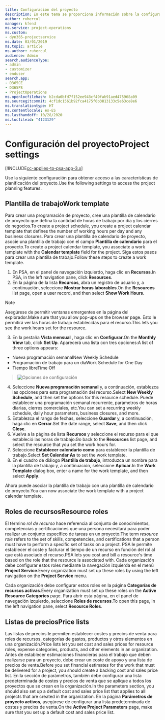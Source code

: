 ```yaml
---
title: Configuración del proyecto
description: En este tema se proporciona información sobre la configuración de administración del proyecto.
author: ruhercul
manager: kfend
ms.service: project-operations
ms.custom:
- dyn365-projectservice
ms.date: 03/01/2019
ms.topic: article
ms.author: ruhercul
audience: Admin
search.audienceType:
- admin
- customizer
- enduser
search.app:
- D365CE
- D365PS
- ProjectOperations
ms.openlocfilehash: b2cda6bfd7f152ee948cf49fab91aed475968a09
ms.sourcegitcommit: 4cf1dc1561b92fca4175f0b3813133c5e63ce8e6
ms.translationtype: HT
ms.contentlocale: es-ES
ms.lasthandoff: 10/28/2020
ms.locfileid: "4123129"
---
```

# <a name="project-settings"></a><span data-ttu-id="c6639-103">Configuración del proyecto</span><span class="sxs-lookup"><span data-stu-id="c6639-103">Project settings</span></span>

[!INCLUDE[cc-applies-to-psa-app-3.x](../includes/cc-applies-to-psa-app-3x.md)]

<span data-ttu-id="c6639-104">Use la siguiente configuración para obtener acceso a las características de planificación del proyecto.</span><span class="sxs-lookup"><span data-stu-id="c6639-104">Use the following settings to access the project planning features.</span></span>

## <a name="work-template"></a><span data-ttu-id="c6639-105">Plantilla de trabajo</span><span class="sxs-lookup"><span data-stu-id="c6639-105">Work template</span></span>

<span data-ttu-id="c6639-106">Para crear una programación de proyecto, cree una plantilla de calendario de proyecto que defina la cantidad de horas de trabajo por día y los cierres de negocios.</span><span class="sxs-lookup"><span data-stu-id="c6639-106">To create a project schedule, you create a project calendar template that defines the number of working hours per day and any business closures.</span></span> <span data-ttu-id="c6639-107">Para crear una plantilla de calendario de proyecto, asocie una plantilla de trabajo con el campo **Plantilla de calendario** para el proyecto.</span><span class="sxs-lookup"><span data-stu-id="c6639-107">To create a project calendar template, you associate a work template with the **Calendar template** field for the project.</span></span> <span data-ttu-id="c6639-108">Siga estos pasos para crear una plantilla de trabajo.</span><span class="sxs-lookup"><span data-stu-id="c6639-108">Follow these steps to create a work template.</span></span>

1. <span data-ttu-id="c6639-109">En PSA, en el panel de navegación izquierdo, haga clic en **Recursos**.</span><span class="sxs-lookup"><span data-stu-id="c6639-109">In PSA, in the left navigation pane, click **Resources**.</span></span> 
2. <span data-ttu-id="c6639-110">En la página de la lista **Recursos**, abra un registro de usuario y, a continuación, seleccione **Mostrar horas laborables**.</span><span class="sxs-lookup"><span data-stu-id="c6639-110">On the **Resources** list page, open a user record, and then select **Show Work Hours**.</span></span>

  > [!NOTE]
  > <span data-ttu-id="c6639-111">Asegúrese de permitir ventanas emergentes en la página del explorador.</span><span class="sxs-lookup"><span data-stu-id="c6639-111">Make sure that you allow pop-ups on the browser page.</span></span> <span data-ttu-id="c6639-112">Esto le permitirá ver las horas de trabajo establecidas para el recurso.</span><span class="sxs-lookup"><span data-stu-id="c6639-112">This lets you see the work hours set for the resource.</span></span>
  
3. <span data-ttu-id="c6639-113">En la pestaña **Vista mensual** , haga clic en **Configurar**.</span><span class="sxs-lookup"><span data-stu-id="c6639-113">On the **Monthly View** tab, click **Set Up**.</span></span> <span data-ttu-id="c6639-114">Aparecerá una lista con tres opciones:</span><span class="sxs-lookup"><span data-stu-id="c6639-114">A list of three options appears:</span></span> 

  - <span data-ttu-id="c6639-115">Nueva programación semanal</span><span class="sxs-lookup"><span data-stu-id="c6639-115">New Weekly Schedule</span></span>
  - <span data-ttu-id="c6639-116">Programación de trabajo para un día</span><span class="sxs-lookup"><span data-stu-id="c6639-116">Work Schedule for One Day</span></span>
  - <span data-ttu-id="c6639-117">Tiempo libre</span><span class="sxs-lookup"><span data-stu-id="c6639-117">Time Off</span></span>

> ![Opciones de configuración](media/project-13.png)

4. <span data-ttu-id="c6639-119">Seleccione **Nueva programación semanal** y, a continuación, establezca las opciones para esta programación del recurso.</span><span class="sxs-lookup"><span data-stu-id="c6639-119">Select **New Weekly Schedule**, and then set the options for this resource schedule.</span></span> <span data-ttu-id="c6639-120">Puede establecer una programación semanal recurrente, parámetros de horas diarias, cierres comerciales, etc.</span><span class="sxs-lookup"><span data-stu-id="c6639-120">You can set a recurring weekly schedule, daily hour parameters, business closures, and more.</span></span>
5. <span data-ttu-id="c6639-121">Establezca el rango de fechas, seleccione **Guardar** y, a continuación, haga clic en **Cerrar**.</span><span class="sxs-lookup"><span data-stu-id="c6639-121">Set the date range, select **Save**, and then click **Close**.</span></span> 
6. <span data-ttu-id="c6639-122">Vuelva a la página de lista **Recursos** y seleccione el recurso para el que estableció las horas de trabajo.</span><span class="sxs-lookup"><span data-stu-id="c6639-122">Go back to the **Resources** list page, and select the resource that you set the work hours for.</span></span> 
7. <span data-ttu-id="c6639-123">Seleccione **Establecer calendario como** para establecer la plantilla de trabajo.</span><span class="sxs-lookup"><span data-stu-id="c6639-123">Select **Set Calendar As** to set the work template.</span></span> 
8. <span data-ttu-id="c6639-124">En el cuadro de diálogo **Plantilla de trabajo**, introduzca un nombre para la plantilla de trabajo y, a continuación, seleccione **Aplicar**.</span><span class="sxs-lookup"><span data-stu-id="c6639-124">In the **Work Template** dialog box, enter a name for the work template, and then select **Apply**.</span></span> 

<span data-ttu-id="c6639-125">Ahora puede asociar la plantilla de trabajo con una plantilla de calendario de proyecto.</span><span class="sxs-lookup"><span data-stu-id="c6639-125">You can now associate the work template with a project calendar template.</span></span>

## <a name="resource-roles"></a><span data-ttu-id="c6639-126">Roles de recursos</span><span class="sxs-lookup"><span data-stu-id="c6639-126">Resource roles</span></span>

<span data-ttu-id="c6639-127">El término *rol de recurso* hace referencia al conjunto de conocimientos, competencias y certificaciones que una persona necesitará para poder realizar un conjunto específico de tareas en un proyecto.</span><span class="sxs-lookup"><span data-stu-id="c6639-127">The term *resource role* refers to the set of skills, competencies, and certifications that a person must have to perform a specific set of tasks on a project.</span></span> <span data-ttu-id="c6639-128">PSA le permite establecer el coste y facturar el tiempo de un recurso en función del rol al que está asociado el recurso.</span><span class="sxs-lookup"><span data-stu-id="c6639-128">PSA lets you cost and bill a resource's time based on the role that the resource is associated with.</span></span> <span data-ttu-id="c6639-129">Cada organización debe configurar estos roles mediante la navegación izquierda en el menú **Project Service**.</span><span class="sxs-lookup"><span data-stu-id="c6639-129">Every organization must set up these roles by using the left navigation on the **Project Service** menu.</span></span>

<span data-ttu-id="c6639-130">Cada organización debe configurar estos roles en la página **Categorías de recursos activas**.</span><span class="sxs-lookup"><span data-stu-id="c6639-130">Every organization must set up these roles on the **Active Resource Categories** page.</span></span> <span data-ttu-id="c6639-131">Para abrir esta página, en el panel de navegación izquierdo, seleccione **Roles de recursos**.</span><span class="sxs-lookup"><span data-stu-id="c6639-131">To open this page, in the left navigation pane, select **Resource Roles**.</span></span>

## <a name="price-lists"></a><span data-ttu-id="c6639-132">Listas de precios</span><span class="sxs-lookup"><span data-stu-id="c6639-132">Price lists</span></span>

<span data-ttu-id="c6639-133">Las listas de precios le permiten establecer costes y precios de venta para roles de recursos, categorías de gastos, productos y otros elementos en una organización.</span><span class="sxs-lookup"><span data-stu-id="c6639-133">Price lists let you set cost and sales prices for resource roles, expense categories, products, and other elements in an organization.</span></span> <span data-ttu-id="c6639-134">Antes de establecer estimaciones financieras para el trabajo que deben realizarse para un proyecto, debe crear un coste de apoyo y una lista de precios de venta.</span><span class="sxs-lookup"><span data-stu-id="c6639-134">Before you set financial estimates for the work that must be delivered for a project, you should create a backing cost and sales price list.</span></span> <span data-ttu-id="c6639-135">En la sección de parámetros, también debe configurar una lista predeterminada de costes y precios de venta que se aplique a todos los proyectos que se crean en la organización.</span><span class="sxs-lookup"><span data-stu-id="c6639-135">In the parameters section, you should also set up a default cost and sales price list that applies to all projects that are created in the organization.</span></span> <span data-ttu-id="c6639-136">En la página **Parámetros de proyecto activos**, asegúrese de configurar una lista predeterminada de costes y precios de venta.</span><span class="sxs-lookup"><span data-stu-id="c6639-136">On the **Active Project Parameters** page, make sure that you set up a default cost and sales price list.</span></span>
